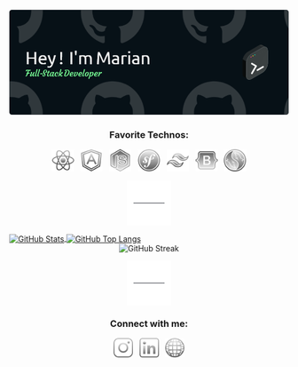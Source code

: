 ![Header](assets/icons/header-2.png)

<h3 align="center">Favorite Technos:</h3>
<p align="center">
  <img src="assets/icons/react.svg" alt="react" width="40" height="40"/>
  &nbsp
  <img src="assets/icons/angular.svg" alt="angular" width="40" height="40"/>
  &nbsp
  <img src="assets/icons/nodejs.svg" alt="nodejs" width="40" height="40"/>
  &nbsp
  <img src="assets/icons/symfony.svg" alt="symfony" width="40" height="40"/>
  &nbsp
  <img src="assets/icons/tailwind.svg" alt="tailwindcss" width="40" height="40"/>
  &nbsp
  <img src="assets/icons/bootstrap.svg" alt="bootstrap" width="40" height="40"/>  
  &nbsp
  <img src="assets/icons/mysql.svg" alt="mysql" width="40" height="40"/>
</p>

<p align="center">
  <img src="assets/icons/line.png" alt="separator" align="center" />
</p>

<a href="">
  <img height=200 align="center" src="https://github-readme-stats.vercel.app/api?username=marianbonhomme&show_icons=true&theme=dark&hide=contribs,prs,issues&bg_color=071117&border_color=30363D" alt="GitHub Stats" />
</a>
<a href="">
  <img height=200 align="center" src="https://github-readme-stats.vercel.app/api/top-langs?username=marianbonhomme&show_icons=true&locale=en&layout=donut&theme=dark&bg_color=071117&border_color=30363D" alt="GitHub Top Langs" />
</a>

<div align="center">
  <img src="https://streak-stats.demolab.com?user=MarianBonhomme&theme=dark&card_width=470&background=071117&border=30363D&ring=DADADA&fire=79FF97&sideNums=79FF97&currStreakLabel=79FF97" alt="GitHub Streak"/>
</div>

<p align="center">
  <img src="assets/icons/line.png" alt="separator" align="center" />
</p>

<h3 align="center">Connect with me:</h3>
<p align="center">
  <a href="https://www.instagram.com/marian.bnhm/" target="blank" style="text-decoration: none;">
    <img src="assets/icons/instagram.svg" alt="instagram" width="35" height="35"/>
  </a>
  &nbsp
  <a href="https://www.linkedin.com/in/marian-bonhomme-developpeur-montpellier/" target="blank" style="text-decoration: none;">
    <img src="assets/icons/linkedin.svg" alt="linkedin" width="35" height="35"/>
  </a>
  &nbsp
  <a href="https://studiosphere.netlify.app/" target="blank" style="text-decoration: none;">
    <img src="assets/icons/www.png" alt="studio sphère" width="35" height="35"/>
  </a>
</p>
